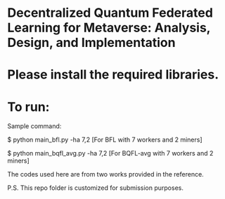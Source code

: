 # Decentralized Quantum Federated Learning for Metaverse: Analysis, Design, and Implementation 

# Please install the required libraries. 
# To run: 
  Sample command:
  
  $ python main_bfl.py -ha 7,2 [For BFL with 7 workers and 2 miners]
  
  $ python main_bqfl_avg.py -ha 7,2 [For BQFL-avg with 7 workers and 2 miners]
  
The codes used here are from two works provided in the reference.

 P.S. This repo folder is customized for submission purposes.
